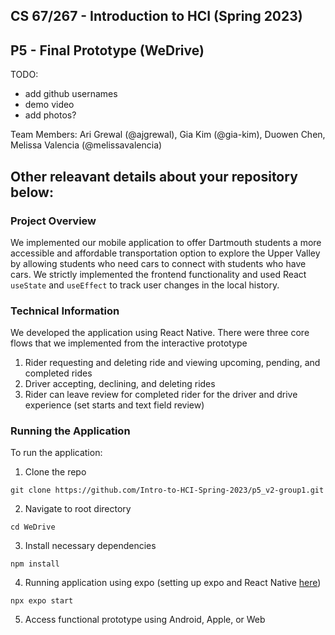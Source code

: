## CS 67/267 - Introduction to HCI (Spring 2023)

## P5 - Final Prototype (WeDrive)

TODO:

- add github usernames
- demo video
- add photos?

Team Members: Ari Grewal (@ajgrewal), Gia Kim (@gia-kim), Duowen Chen, Melissa Valencia (@melissavalencia)

## Other releavant details about your repository below:

### Project Overview

We implemented our mobile application to offer Dartmouth students a more accessible and affordable transportation option to explore the Upper Valley by allowing students who need cars to connect with students who have cars. We strictly implemented the frontend functionality and used React `useState` and `useEffect` to track user changes in the local history.

### Technical Information

We developed the application using React Native. There were three core flows that we implemented from the interactive prototype

1. Rider requesting and deleting ride and viewing upcoming, pending, and completed rides
2. Driver accepting, declining, and deleting rides
3. Rider can leave review for completed rider for the driver and drive experience (set starts and text field review)

### Running the Application

To run the application:

1. Clone the repo

```
git clone https://github.com/Intro-to-HCI-Spring-2023/p5_v2-group1.git
```

2. Navigate to root directory

```
cd WeDrive
```

3. Install necessary dependencies

```
npm install
```

4. Running application using expo (setting up expo and React Native [here](https://reactnative.dev/docs/environment-setup))

```
npx expo start
```

5. Access functional prototype using Android, Apple, or Web
